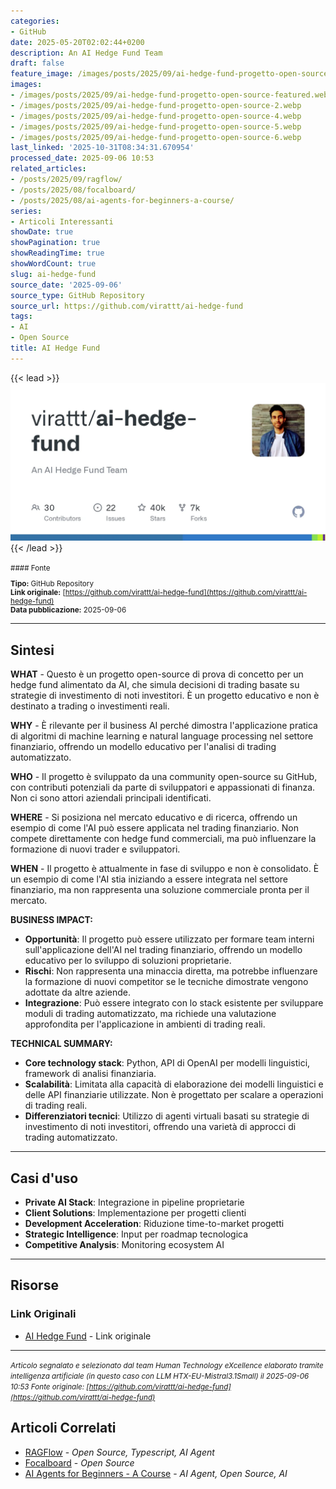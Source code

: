 ```yaml
---
categories:
- GitHub
date: 2025-05-20T02:02:44+0200
description: An AI Hedge Fund Team
draft: false
feature_image: /images/posts/2025/09/ai-hedge-fund-progetto-open-source-featured.webp
images:
- /images/posts/2025/09/ai-hedge-fund-progetto-open-source-featured.webp
- /images/posts/2025/09/ai-hedge-fund-progetto-open-source-2.webp
- /images/posts/2025/09/ai-hedge-fund-progetto-open-source-4.webp
- /images/posts/2025/09/ai-hedge-fund-progetto-open-source-5.webp
- /images/posts/2025/09/ai-hedge-fund-progetto-open-source-6.webp
last_linked: '2025-10-31T08:34:31.670954'
processed_date: 2025-09-06 10:53
related_articles:
- /posts/2025/09/ragflow/
- /posts/2025/08/focalboard/
- /posts/2025/08/ai-agents-for-beginners-a-course/
series:
- Articoli Interessanti
showDate: true
showPagination: true
showReadingTime: true
showWordCount: true
slug: ai-hedge-fund
source_date: '2025-09-06'
source_type: GitHub Repository
source_url: https://github.com/virattt/ai-hedge-fund
tags:
- AI
- Open Source
title: AI Hedge Fund
---
```


{{< lead >}}
![Featured image](/images/posts/2025/09/ai-hedge-fund-progetto-open-source-featured.webp)
{{< /lead >}}

<small>
#### Fonte

**Tipo:** GitHub Repository  
**Link originale:** [https://github.com/virattt/ai-hedge-fund](https://github.com/virattt/ai-hedge-fund)  
**Data pubblicazione:** 2025-09-06

</small>

---

## Sintesi

**WHAT** - Questo è un progetto open-source di prova di concetto per un hedge fund alimentato da AI, che simula decisioni di trading basate su strategie di investimento di noti investitori. È un progetto educativo e non è destinato a trading o investimenti reali.

**WHY** - È rilevante per il business AI perché dimostra l'applicazione pratica di algoritmi di machine learning e natural language processing nel settore finanziario, offrendo un modello educativo per l'analisi di trading automatizzato.

**WHO** - Il progetto è sviluppato da una community open-source su GitHub, con contributi potenziali da parte di sviluppatori e appassionati di finanza. Non ci sono attori aziendali principali identificati.

**WHERE** - Si posiziona nel mercato educativo e di ricerca, offrendo un esempio di come l'AI può essere applicata nel trading finanziario. Non compete direttamente con hedge fund commerciali, ma può influenzare la formazione di nuovi trader e sviluppatori.

**WHEN** - Il progetto è attualmente in fase di sviluppo e non è consolidato. È un esempio di come l'AI stia iniziando a essere integrata nel settore finanziario, ma non rappresenta una soluzione commerciale pronta per il mercato.

**BUSINESS IMPACT:**
- **Opportunità**: Il progetto può essere utilizzato per formare team interni sull'applicazione dell'AI nel trading finanziario, offrendo un modello educativo per lo sviluppo di soluzioni proprietarie.
- **Rischi**: Non rappresenta una minaccia diretta, ma potrebbe influenzare la formazione di nuovi competitor se le tecniche dimostrate vengono adottate da altre aziende.
- **Integrazione**: Può essere integrato con lo stack esistente per sviluppare moduli di trading automatizzato, ma richiede una valutazione approfondita per l'applicazione in ambienti di trading reali.

**TECHNICAL SUMMARY:**
- **Core technology stack**: Python, API di OpenAI per modelli linguistici, framework di analisi finanziaria.
- **Scalabilità**: Limitata alla capacità di elaborazione dei modelli linguistici e delle API finanziarie utilizzate. Non è progettato per scalare a operazioni di trading reali.
- **Differenziatori tecnici**: Utilizzo di agenti virtuali basati su strategie di investimento di noti investitori, offrendo una varietà di approcci di trading automatizzato.

---

## Casi d'uso

- **Private AI Stack**: Integrazione in pipeline proprietarie
- **Client Solutions**: Implementazione per progetti clienti
- **Development Acceleration**: Riduzione time-to-market progetti
- **Strategic Intelligence**: Input per roadmap tecnologica
- **Competitive Analysis**: Monitoring ecosystem AI

---



## Risorse

### Link Originali
- [AI Hedge Fund](https://github.com/virattt/ai-hedge-fund) - Link originale


---

*<small>Articolo segnalato e selezionato dal team Human Technology eXcellence elaborato tramite intelligenza artificiale (in questo caso con LLM HTX-EU-Mistral3.1Small) il 2025-09-06 10:53
Fonte originale: [https://github.com/virattt/ai-hedge-fund](https://github.com/virattt/ai-hedge-fund)</small>*

## Articoli Correlati

- [RAGFlow](/posts/2025/09/ragflow/) - *Open Source, Typescript, AI Agent*
- [Focalboard](/posts/2025/08/focalboard/) - *Open Source*
- [AI Agents for Beginners - A Course](/posts/2025/08/ai-agents-for-beginners-a-course/) - *AI Agent, Open Source, AI*
